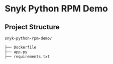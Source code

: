# Snyk Python RPM Demo

## Project Structure
```markdown
snyk-python-rpm-demo/

├── Dockerfile
├── app.py
├── requirements.txt
